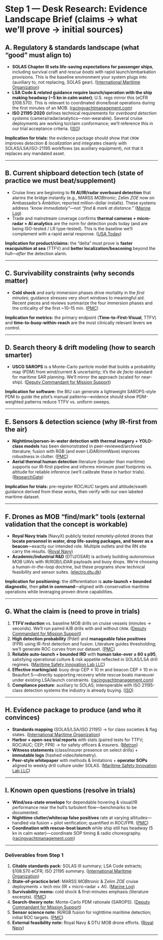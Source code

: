 # Step 1 — Desk Research: Evidence Landscape Brief (claims → what we’ll prove → initial sources)

## A. Regulatory & standards landscape (what “good” must align to)

- **SOLAS Chapter III sets life-saving expectations for passenger ships**, including survival craft and *rescue boats* with rapid launch/embarkation provisions. This is the baseline environment your system plugs into (auxiliary to, not replacing, SOLAS gear). ([International Maritime Organization][1])
- **LSA Code & related guidance require launch/operation with the ship making headway (~5 kn in calm water)**; U.S. regs mirror this (eCFR §108.570). This is relevant to coordinated drone/boat operations during the first minutes of an MOB. ([racingyachtmanagement.com][2])
- **ISO 21195:2020** defines technical requirements for *overboard detection systems* (camera/radar/analytics—non-wearable). Several cruise deployments are working to/claim conformance; we’ll reference this in our trial acceptance criteria. ([ISO][3])

**Implication for trials:** the evidence package should show that `CROW` improves *detection & localization* and integrates cleanly with SOLAS/LSA/ISO-21195 workflows (as auxiliary equipment), not that it replaces any mandated asset.

---

## B. Current shipboard detection tech (state of practice we must beat/supplement)

- Cruise lines are beginning to **fit AI/IR/radar overboard detection** that alarms the bridge instantly (e.g., MARSS *MOBtronic*; Zelim *ZOE* now on Ambassador’s *Ambition*; reported million-dollar installs). These systems address *“know immediately”*—not *“find & mark at distance.”* ([Marine Log][4])
- Trade and mainstream coverage confirms **thermal cameras + micro-radar + AI analytics** are the norm for detection pods today (and are being ISO-tested / LR type-tested). This is the baseline we’ll complement with a rapid aerial response. ([USA Today][5])

**Implication for product/claims:** the “delta” must prove is **faster reacquisition at sea** (TTFV) and **better localization/beaconing** beyond the hull—*after* the detection alarm.

---

## C. Survivability constraints (why seconds matter)

- **Cold shock** and early immersion phases drive mortality in the *first minutes*; guidance stresses very short windows to meaningful aid. Recent pieces and reviews summarize the four immersion phases and the criticality of the first ~10–15 min. ([PMC][6])

**Implication for metrics:** the primary endpoint (**Time-to-First-Visual**, TTFV) and **time-to-buoy-within-reach** are the most clinically relevant levers we control.

---

## D. Search theory & drift modeling (how to search smarter)

- **USCG SAROPS** is a Monte-Carlo particle model that builds a probability map (PDM) from wind/current & uncertainty; it’s the *de facto* standard for maritime SAR planning. We’ll mirror the approach (scaled for near-ship). ([Deputy Commandant for Mission Support][7])

**Implication for software:** the BIU can generate a lightweight SAROPS-style PDM to guide the pilot’s manual patterns—evidence should show PDM-weighted patterns reduce TTFV vs. uniform sweeps.

---

## E. Sensors & detection science (why IR-first from the air)

- **Nighttime/person-in-water detection with thermal imagery + YOLO-class models** has been demonstrated in peer-reviewed/archived literature; fusion with RGB (and even LiDAR/mmWave) improves robustness in clutter. ([PMC][8])
- **Aerial thermal human detection** literature (broader than maritime) supports our IR-first pipeline and informs minimum pixel footprints vs. altitude for reliable inference (we’ll calibrate these in harbor trials). ([ResearchGate][9])

**Implication for trials:** pre-register ROC/AUC targets and altitude/swath guidance derived from these works, then verify with our own labeled maritime dataset.

---

## F. Drones as MOB “find/mark” tools (external validation that the concept is workable)

- **Royal Navy trials** (NavyX) publicly tested remotely-piloted drones that **locate personnel in water, drop life-saving packages, and hover as a beacon**—exactly our intended role. Multiple outlets and the RN site carry the results. ([Royal Navy][10])
- **Academic/industrial R&D** (DTU/OSAR) is actively building *autonomous* MOB UAVs with IR/RGB/LiDAR payloads and buoy drops. We’re choosing a *human-in-the-loop* doctrine, but these programs show technical feasibility and sensor suites. ([electro.dtu.dk][11])

**Implication for positioning:** the differentiation is **auto-launch + bounded diagnostic**, then **pilot in command**—aligned with conservative maritime operations while leveraging proven drone capabilities.

---

## G. What the claim is (need to prove in trials)

1. **TTFV reduction** vs. baseline MOB drills on cruise vessels (minutes → seconds). We’ll run paired A/B drills with and without `CROW`. ([Deputy Commandant for Mission Support][7])
2. **High detection probability** (Pdet) and **manageable false positives** (FPR) using IR-first detection and fusion. Literature guides thresholding; we’ll generate ROC curves from our dataset. ([PMC][8])
3. **Reliable auto-launch + bounded IRD** with **human take-over ≤ 60 s p95**, satisfying operational culture & risk appetite reflected in SOLAS/LSA drill regimes. ([Maritime Safety Innovation Lab LLC][12])
4. **Effective marking/aid**: buoy drop CEP ≤ 10 m and beacon CEP ≤ 10 m in Beaufort 5—directly supporting recovery while rescue boats maneuver under existing LSA/launch constraints. ([racingyachtmanagement.com][2])
5. **Compliance posture**: auxiliary to SOLAS; interoperable with ISO 21195-class detection systems the industry is already buying. ([ISO][3])

---

## H. Evidence package to produce (and who it convinces)

- **Standards mapping** (SOLAS/LSA/ISO 21195) → for class societies & flag states. ([International Maritime Organization][1])
- **Harbor + open-sea trial reports** with stats (paired tests for TTFV; ROC/AUC; CEP; FPR) → for safety officers & insurers. ([Metron][13])
- **Witness statements** (class/insurer presence on select drills) + **immutable logs** (hashed video/telemetry).
- **Peer-style whitepaper** with methods & limitations + **operator SOPs** aligned to weekly drill culture under SOLAS. ([Maritime Safety Innovation Lab LLC][12])

---

## I. Known open questions (resolve in trials)

- **Wind/sea-state envelope** for dependable hovering & visual/IR performance near the hull’s turbulent flow—benchmarks to be documented.
- **Nighttime clutter/whitecap false positives** rate at varying altitudes—handled via fusion + pilot verification; quantified in ROC/FPR. ([PMC][8])
- **Coordination with rescue-boat launch** while ship still has headway (5 kn in calm water)—coordinate SOP timing & radio choreography. ([racingyachtmanagement.com][2])

---

### Deliverables from Step 1

1. **Citable standards pack:** SOLAS III summary; LSA Code extracts; §108.570 eCFR; ISO 21195 summary. ([International Maritime Organization][1])
2. **State-of-practice brief:** MARSS *MOBtronic* & Zelim *ZOE* cruise deployments + tech mix (IR + micro-radar + AI). ([Marine Log][4])
3. **Survivability memo:** cold shock & first-minutes emphasis (literature excerpts). ([PMC][6])
4. **Search-theory note:** Monte-Carlo PDM rationale (SAROPS). ([Deputy Commandant for Mission Support][7])
5. **Sensor science note:** IR/RGB fusion for nighttime maritime detection; initial ROC targets. ([PMC][8])
6. **External feasibility note:** Royal Navy & DTU MOB drone efforts. ([Royal Navy][10])

---

[1]: https://www.imo.org/en/OurWork/Safety/Pages/SummaryOfSOLASchapter-3-default.aspx?utm_source=chatgpt.com "Summary of SOLAS chapter III"
[2]: https://www.racingyachtmanagement.com/misc/lsa_code.pdf?utm_source=chatgpt.com "LSA CODE"
[3]: https://www.iso.org/standard/76051.html?utm_source=chatgpt.com "ISO 21195:2020 - Ships and marine technology"
[4]: https://www.marinelog.com/news/new-cruise-ship-will-have-1-million-mobtronic-man-overboard-detection-system/?utm_source=chatgpt.com "New cruise ship will have $1 million MOBtronic man- ..."
[5]: https://www.usatoday.com/story/travel/cruises/2023/02/22/cruise-ship-overboard-detection-system/11172790002/?utm_source=chatgpt.com "Cruise ship overboard detection systems: What are they?"
[6]: https://pmc.ncbi.nlm.nih.gov/articles/PMC6706340/?utm_source=chatgpt.com "Lost at sea: the medicine, physiology and psychology of ..."
[7]: https://www.dcms.uscg.mil/Our-Organization/Assistant-Commandant-for-Acquisitions-CG-9/International-Acquisition/SAROPS/?utm_source=chatgpt.com "Search and Rescue Optimal Planning System"
[8]: https://pmc.ncbi.nlm.nih.gov/articles/PMC11175020/?utm_source=chatgpt.com "Personnel Detection in Dark Aquatic Environments Based ..."
[9]: https://www.researchgate.net/publication/352097911_Human_detection_in_Aerial_Thermal_imaging_using_a_Fully_Convolutional_Regression_Network?utm_source=chatgpt.com "Human detection in Aerial Thermal imaging using a Fully ..."
[10]: https://www.royalnavy.mod.uk/news/2021/july/02/210702-drone-trials-mob?utm_source=chatgpt.com "Navy tests drones in man overboard trials"
[11]: https://electro.dtu.dk/newsarchive/2024/06/man-overboard-autonomous-drones-will-save-lives-at-sea?utm_source=chatgpt.com "Man overboard: Autonomous drones will save lives at sea"
[12]: https://maritimesafetyinnovationlab.org/wp-content/uploads/2018/06/he01195.pdf?utm_source=chatgpt.com "SOLAS onboard drill requirements"
[13]: https://www.metsci.com/wp-content/uploads/2019/08/Search-and-Rescue-Optimal-Planning-System.pdf?utm_source=chatgpt.com "Search and Rescue Optimal Planning System"
